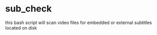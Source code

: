 # sub_check
this bash script will scan video files for embedded or external subtitles located on disk
